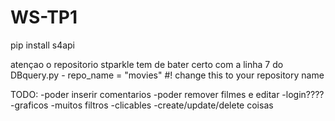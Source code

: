 # WS-TP1

pip install s4api

atençao o repositorio stparkle tem de bater certo com a linha
7 do DBquery.py - repo_name = "movies" #! change this to your repository name


TODO:
-poder inserir comentarios
-poder remover filmes e editar
-login????
-graficos
-muitos filtros
-clicables
-create/update/delete coisas

